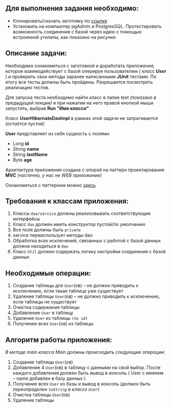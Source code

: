 ## Для выполнения задания необходимо:

* Клонировать/скачать заготовку по [ссылке](https://github.com/VanderDT/Task-1)
* Установить на компьютер pgAdmin и PostgresSQL. Протестировать возможность соединения с базой через идею с помощью встроенной утилиты, как показано на рисунке:

## Описание задачи:

Необходимо ознакомиться с заготовкой и доработать приложение, которое взаимодействует с базой 
оперируя пользователем _( класс **User** )_ и проверить свои методы заранее написанными **JUnit** 
тестами. По итогу все тесты должны быть пройдены. Разрешается посмотреть реализацию тестов.

Для запуска теста необходимо найти класс в папке test _(показано в предыдущей лекции)_ 
и при нажатии на него правой кнопкой мыши запустить, выбрав **Run _"Имя класса"_**

Класс **UserHibernateDaoImpl** в рамках этой задачи не затрагивается _(остаётся пустой)_

**User** представляет из себя сущность с полями:

* Long **id**
* String **name**
* String **lastName**
* Byte **age**

Архитектура приложения создана с опорой на паттерн проектирования **MVC** 
_(частично, у нас не WEB приложение)_

Ознакомиться с паттерном можно [здесь](https://pro-java.ru/patterny-proektirovaniya-java/chto-takoe-pattern-proektirovaniya-mvc-v-java/)


## Требования к классам приложения:

1. Классы `dao/service` должны реализовывать соответствующие интерфейсы
2. Класс `dao` должен иметь конструктор пустой/по умолчанию
3. Все поля должны быть `private`
4. service переиспользует методы dao
5. Обработка всех исключений, связанных с работой с базой данных должна находиться в `dao`
6. Класс `Util` должен содержать логику настройки соединения с базой данных


## Необходимые операции:

1. Создание таблицы для `User`(ов) – не должно приводить к исключению, если такая таблица уже существует
2. Удаление таблицы `User`(ов) – не должно приводить к исключению, если таблицы не существует
3. Очистка содержания таблицы
4. Добавление `User` в таблицу
5. Удаление `User` из таблицы `(по id)`
6. Получение всех `User`(ов) из таблицы


## Алгоритм работы приложения:

_В методе main класса Main должны происходить следующие операции:_

1. Создание таблицы `User`(ов)
2. Добавление 4 `User`(ов) в таблицу с данными на свой выбор. После каждого добавления должен быть вывод в консоль ( User с именем – name добавлен в базу данных )
3. Получение всех `User` из базы и вывод в консоль _(должен быть переопределен `toString` в классе `User`)_
4. Очистка таблицы `User`(ов)
5. Удаление таблицы